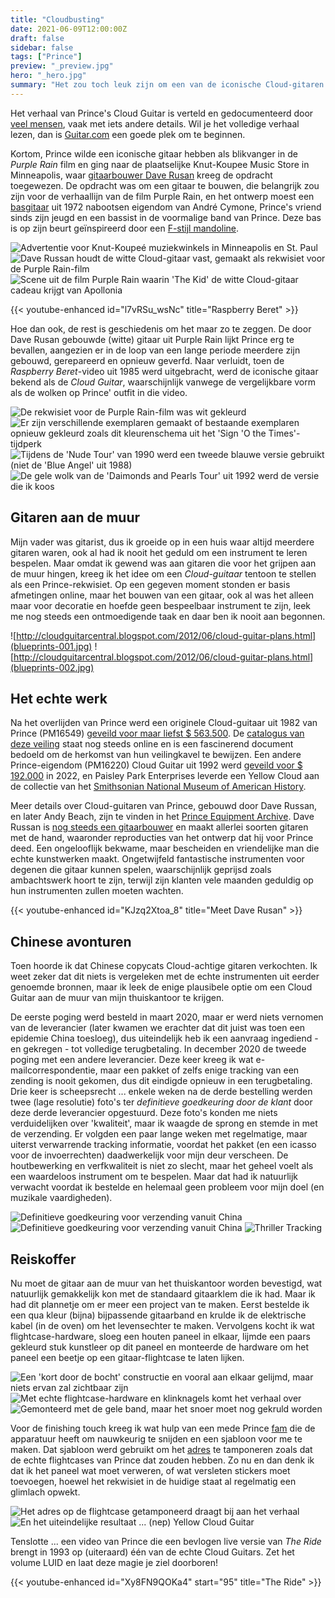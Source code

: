 ```yaml
---
title: "Cloudbusting"
date: 2021-06-09T12:00:00Z
draft: false
sidebar: false
tags: ["Prince"]
preview: "_preview.jpg"
hero: "_hero.jpg"
summary: "Het zou toch leuk zijn om een van de iconische Cloud-gitaren van Prince aan de muur van mijn thuiskantoor te hebben, toch?"
---
```


Het verhaal van Prince's Cloud Guitar is verteld en gedocumenteerd door [veel mensen](https://www.fretboardjournal.com/features/the-origin-of-princes-cloud-guitar/), vaak met iets andere details. Wil je het volledige verhaal lezen, dan is [Guitar.com](https://guitar.com/features/interviews/prince-cloud-guitar-luthier-dave-rusan/) een goede plek om te beginnen.

Kortom, Prince wilde een iconische gitaar hebben als blikvanger in de _Purple Rain_ film en ging naar de plaatselijke Knut-Koupee Music Store in Minneapolis, waar [gitaarbouwer Dave Rusan](https://www.premierguitar.com/gear/gitaren/prince-cloud-gitaar) kreeg de opdracht toegewezen.
De opdracht was om een gitaar te bouwen, die belangrijk zou zijn voor de verhaallijn van de film Purple Rain, en het ontwerp moest een [basgitaar](https://madcatsandclouds.com/2018/12/30/the-cloud-bass/) uit 1972 nabootsen eigendom van André Cymone, Prince's vriend sinds zijn jeugd en een bassist in de voormalige band van Prince.
Deze bas is op zijn beurt geïnspireerd door een [F-stijl mandoline](https://artfulliving.com/prince-cloud-guitar-mystery-music-andrea-swensson/).

![Advertentie voor Knut-Koupeé muziekwinkels in Minneapolis en St. Paul](knut-koupee.jpg)
![Dave Russan houdt de witte Cloud-gitaar vast, gemaakt als rekwisiet voor de Purple Rain-film](russan.jpg)
![Scene uit de film Purple Rain waarin 'The Kid' de witte Cloud-gitaar cadeau krijgt van Apollonia](purplerain.jpg)

{{< youtube-enhanced id="l7vRSu_wsNc" title="Raspberry Beret" >}}

Hoe dan ook, de rest is geschiedenis om het maar zo te zeggen.
De door Dave Rusan gebouwde (witte) gitaar uit Purple Rain lijkt Prince erg te bevallen, aangezien er in de loop van een lange periode meerdere zijn gebouwd, gerepareerd en opnieuw geverfd.
Naar verluidt, toen de _Raspberry Beret_-video uit 1985 werd uitgebracht, werd de iconische gitaar bekend als de _Cloud Guitar_, waarschijnlijk vanwege de vergelijkbare vorm als de wolken op Prince' outfit in die video.

![De rekwisiet voor de Purple Rain-film was wit gekleurd](cloud-prince-001.jpg)
![Er zijn verschillende exemplaren gemaakt of bestaande exemplaren opnieuw gekleurd zoals dit kleurenschema uit het 'Sign 'O the Times'-tijdperk](cloud-prince-002.jpg)
![Tijdens de 'Nude Tour' van 1990 werd een tweede blauwe versie gebruikt (niet de 'Blue Angel' uit 1988)](cloud-prince-003.jpg)
![De gele wolk van de 'Daimonds and Pearls Tour' uit 1992 werd de versie die ik koos](cloud-prince-004.jpg)

## Gitaren aan de muur
Mijn vader was gitarist, dus ik groeide op in een huis waar altijd meerdere gitaren waren, ook al had ik nooit het geduld om een instrument te leren bespelen.
Maar omdat ik gewend was aan gitaren die voor het grijpen aan de muur hingen, kreeg ik het idee om een _Cloud-guitaar_ tentoon te stellen als een Prince-rekwisiet.
Op een gegeven moment stonden er basis afmetingen online, maar het bouwen van een gitaar, ook al was het alleen maar voor decoratie en hoefde geen bespeelbaar instrument te zijn, leek me nog steeds een ontmoedigende taak en daar ben ik nooit aan begonnen.

![http://cloudguitarcentral.blogspot.com/2012/06/cloud-guitar-plans.html](blueprints-001.jpg)
![http://cloudguitarcentral.blogspot.com/2012/06/cloud-guitar-plans.html](blueprints-002.jpg)

## Het echte werk
Na het overlijden van Prince werd een originele Cloud-guitaar uit 1982 van Prince (PM16549) [geveild voor maar liefst $ 563.500](https://www.julienslive.com/lot-details/index/catalog/320/lot/138241).
De [catalogus van deze veiling](https://www.juliensauctions.com/auctions/2020/Prince_Blue_Angel_Guitar/Prince_Blue_Angel_Flipping_Book/) staat nog steeds online en is een fascinerend document bedoeld om de herkomst van hun veilingkavel te bewijzen.
Een andere Prince-eigendom (PM16220) Cloud Guitar uit 1992 werd [geveild voor $ 192.000](https://www.julienslive.com/lot-details/index/catalog/427/lot/192988) in 2022, en Paisley Park Enterprises leverde een Yellow Cloud aan de collectie van het [Smithsonian National Museum of American History](https://americanhistory.si.edu/collections/search/object/nmah_607482).

Meer details over Cloud-guitaren van Prince, gebouwd door Dave Russan, en later Andy Beach, zijn te vinden in het [Prince Equipment Archive](http://guitarcloud.org/equipment/dave-rusan-cloud-guitar).
Dave Russan is [nog steeds een gitaarbouwer](https://www.facebook.com/RusanGuitarworks/) en maakt allerlei soorten gitaren met de hand, waaronder reproducties van het ontwerp dat hij voor Prince deed.
Een ongelooflijk bekwame, maar bescheiden en vriendelijke man die echte kunstwerken maakt.
Ongetwijfeld fantastische instrumenten voor degenen die gitaar kunnen spelen, waarschijnlijk geprijsd zoals ambachtswerk hoort te zijn, terwijl zijn klanten vele maanden geduldig op hun instrumenten zullen moeten wachten.

{{< youtube-enhanced id="KJzq2Xtoa_8" title="Meet Dave Rusan" >}}

## Chinese avonturen
Toen hoorde ik dat Chinese copycats Cloud-achtige gitaren verkochten.
Ik weet zeker dat dit niets is vergeleken met de echte instrumenten uit eerder genoemde bronnen, maar ik leek de enige plausibele optie om een Cloud Guitar aan de muur van mijn thuiskantoor te krijgen.

De eerste poging werd besteld in maart 2020, maar er werd niets vernomen van de leverancier (later kwamen we erachter dat dit juist was toen een epidemie China toesloeg), dus uiteindelijk heb ik een aanvraag ingediend - en gekregen - tot volledige terugbetaling.
In december 2020 de tweede poging met een andere leverancier. Deze keer kreeg ik wat e-mailcorrespondentie, maar een pakket of zelfs enige tracking van een zending is nooit gekomen, dus dit eindigde opnieuw in een terugbetaling.
Drie keer is scheepsrecht ... enkele weken na de derde bestelling werden twee (lage resolutie) foto's ter _definitieve goedkeuring door de klant_ door deze derde leverancier opgestuurd.
Deze foto's konden me niets verduidelijken over 'kwaliteit', maar ik waagde de sprong en stemde in met de verzending.
Er volgden een paar lange weken met regelmatige, maar uiterst verwarrende tracking informatie, voordat het pakket (en een icasso voor de invoerrechten) daadwerkelijk voor mijn deur verscheen.
De houtbewerking en verfkwaliteit is niet zo slecht, maar het geheel voelt als een waardeloos instrument om te bespelen.
Maar dat had ik natuurlijk verwacht voordat ik bestelde en helemaal geen probleem voor mijn doel (en muzikale vaardigheden).

![Definitieve goedkeuring voor verzending vanuit China](shipping-001.jpg)
![Definitieve goedkeuring voor verzending vanuit China](shipping-002.jpg)
![Thriller Tracking](shipping-003.jpg)

## Reiskoffer
Nu moet de gitaar aan de muur van het thuiskantoor worden bevestigd, wat natuurlijk gemakkelijk kon met de standaard gitaarklem die ik had.
Maar ik had dit plannetje om er meer een project van te maken.
Eerst bestelde ik een qua kleur (bijna) bijpassende gitaarband en krulde ik de elektrische kabel (in de oven) om het levensechter te maken.
Vervolgens kocht ik wat flightcase-hardware, sloeg een houten paneel in elkaar, lijmde een paars gekleurd stuk kunstleer op dit paneel en monteerde de hardware om het paneel een beetje op een gitaar-flightcase te laten lijken.

![Een 'kort door de bocht' constructie en vooral aan elkaar gelijmd, maar niets ervan zal zichtbaar zijn](backdrop-001.jpg)
![Met echte flightcase-hardware en klinknagels komt het verhaal over](backdrop-003.jpg)
![Gemonteerd met de gele band, maar het snoer moet nog gekruld worden](backdrop-002.jpg)

Voor de finishing touch kreeg ik wat hulp van een mede Prince [fam](https://prince.org/msg/7/354554) die de apparatuur heeft om nauwkeurig te snijden en een sjabloon voor me te maken.
Dat sjabloon werd gebruikt om het [adres](https://goo.gl/maps/C747YHh7vkPoJM636) te tamponeren zoals dat de echte flightcases van Prince dat zouden hebben.
Zo nu en dan denk ik dat ik het paneel wat moet verweren, of wat versleten stickers moet toevoegen, hoewel het rekwisiet in de huidige staat al regelmatig een glimlach opwekt.

![Het adres op de flightcase getamponeerd draagt bij aan het verhaal](backdrop-004.jpg)
![En het uiteindelijke resultaat ... (nep) Yellow Cloud Guitar](backdrop-005.jpg)

Tenslotte ... een video van Prince die een bevlogen live versie van _The Ride_ brengt in 1993 op (uiteraard) één van de echte Cloud Guitars.
Zet het volume LUID en laat deze magie je ziel doorboren!

{{< youtube-enhanced id="Xy8FN9QOKa4" start="95" title="The Ride" >}}
